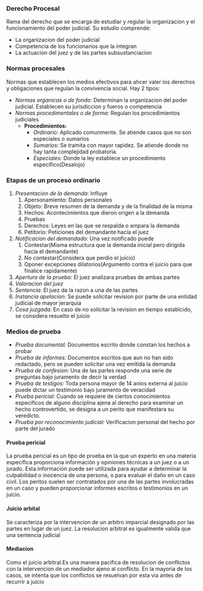 
### Derecho Procesal  
Rama del derecho que se encarga de estudiar y regular la organizacion y el funcionamiento del poder judicial. Su estudio comprende:
- La organizacion del poder judicial
- Competencia de los funcionarios que la integran
- La actuacion del juez y de las partes subsustanciacion





### Normas procesales  
Normas que establecen los medios efectivos para ahcer valer los derechos y obligaciones que regulan la convivencia social. Hay 2 tipos:
- *Normas organicas o de fondo:* Determinan la organizacion del poder judicial. Establecen su jurisdiccion y fueros o competencia
- *Normas procedimentales o de forma:* Regulan los procedimientos judiciales
	- **Procedimientos:**
		- *Ordinario:* Aplicado comunmente. Se atiende casos que no son especiales o sumarios
		- *Sumarios:* Se tramita con mayor rapidez. Se atiende donde no hay tanta complejidad probatoria.
		- *Especiales:* Donde la ley establece un procedimiento especifico(Desalojo)






### Etapas de un proceso ordinario  
1. *Presentacion de la demanda:* Influye
	1. Apersonamiento: Datos personales
	2. Objeto: Breve resumen de la demanda y de la finalidad de la misma
	3. Hechos: Acontecimientos que dieron origen a la demanda
	4. Pruebas
	5. Derechos: Leyes en las que se respalda o ampara la demanda
	6. Petitorio: Peticiones del demandante hacia el juez
2. *Notificacion del demandado:* Una vez notificado puede
	1. Contestar(Misma estructura que la demanda inicial pero dirigida hacia el demandante)
	2. No contestar(Considera que perdio el juicio)
	3. Oponer excepciones dilatorios(Argumento contra el juicio para que finalice rapidamente)
3. *Apertura de la prueba:* El juez analizara pruebas de ambas partes 
4. *Valoracion del juez*
5. *Sentencia:* El juez da la razon a una de las partes
6. *Instancia apelacion:* Se puede solicitar revision por parte de una entidad judicial de mayor jerarquia
7. *Cosa juzgada:* En caso de no solicitar la revision en tiempo establcido, se considera resuelto el juicio






### Medios de prueba  
- *Prueba documental:* Documentos escrito donde constan los hechos a probar
- *Prueba de informes:* Documentos escritos que aun no han sido redactado, pero se pueden solicitar una vez emitida la demanda
- *Prueba de confesion:* Una de las partes responde una serie de preguntas bajo juramento de decir la verdad
- *Prueba de testigos:* Toda persona mayor de 14 anios externa al juicio puede dictar un testimonio bajo juramento de veracidad
- *Prueba pericial:* Cuando se requiere de ciertos conocimientos especificos de alguno disciplina ajena al derecho para examinar un hecho controvertido, se designa a un perito que manifestara su veredicto.
- *Prueba por reconocimiento judicial:* Verificacion personal del hecho por parte del jurado



#### Prueba pericial
La prueba pericial es un tipo de prueba en la que un experto en una materia específica proporciona información y opiniones técnicas a un juez o a un jurado. Esta información puede ser utilizada para ayudar a determinar la culpabilidad o inocencia de una persona, o para evaluar el daño en un caso civil. Los peritos suelen ser contratados por una de las partes involucradas en un caso y pueden proporcionar informes escritos o testimonios en un juicio.



#### Juicio arbital  
Se caracteriza por la intervencion de un arbitro imparcial designado por las partes en lugar de un juez. La resolucion arbitral es igualmente valida que una sentencia judicial






#### Mediacion
Como el juicio arbitral.Es una manera pacifica de resolucion de conflictos con la intervencion de un mediador ajeno al conflicto. En la mayoria de los casos, se intenta que los conflictos se resuelvan por esta via antes de recurrir a juicio

